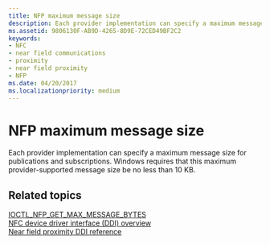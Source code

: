 ```yaml
---
title: NFP maximum message size
description: Each provider implementation can specify a maximum message size for publications and subscriptions. Windows requires that this maximum provider-supported message size be no less than 10 KB.
ms.assetid: 9806130F-AB9D-4265-8D9E-72CED49BF2C2
keywords:
- NFC
- near field communications
- proximity
- near field proximity
- NFP
ms.date: 04/20/2017
ms.localizationpriority: medium
---
```


# NFP maximum message size


Each provider implementation can specify a maximum message size for publications and subscriptions. Windows requires that this maximum provider-supported message size be no less than 10 KB.


## Related topics
[IOCTL\_NFP\_GET\_MAX\_MESSAGE\_BYTES](https://docs.microsoft.com/windows-hardware/drivers/ddi/nfpdev/ni-nfpdev-ioctl_nfp_get_max_message_bytes)  
[NFC device driver interface (DDI) overview](https://docs.microsoft.com/windows-hardware/drivers/ddi/index)  
[Near field proximity DDI reference](https://docs.microsoft.com/windows-hardware/drivers/ddi/index)  


